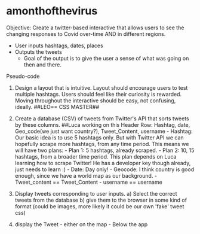 # amonthofthevirus

Objective: Create a twitter-based interactive that allows users to see the changing responses to Covid over-time AND in different regions.

-   User inputs hashtags, dates, places
-   Outputs the tweets
    -   Goal of the output is to give the user a sense of what was going on then and there.

Pseudo-code
1) Design a layout that is intuitive. Layout should encourage users to test multiple hashtags. Users should feel like their curiosity is rewarded. Moving throughout the interactive should be easy, not confusing, ideally.
  \##LEO== CSS MASTER##

2) Create a database (CSV) of tweets from  Twitter's API that sorts tweets by these columns. ##Luca working on this
  Header Row: Hashtag, date, Geo_code(we just want country?), Tweet_Content, username
    \- Hashtag: Our basic idea is to use 5 hashtags only. But with Twitter API we can hopefully scrape more hashtags, from any time period. This means we will have two plans:
      \- Plan 1: 5 hashtags, already scraped.
      \- Plan 2: 10, 15 hashtags, from a broader time period. This plan depends on Luca learning how to scrape Twitter! He has a developer key though already, just needs to learn :)
    \- Date: Day only!
    \- Geocode: I think country is good enough, since we have a world map as our background.
    \- Tweet_content == Tweet_Content
    \- username == username

3) Display tweets corresponding to user inputs.
  a) Select the correct tweets from the database
  b) give them to the browser in some kind of format (could be images, more likely it could be our own 'fake' tweet css)
  3) display the Tweet
    \- either on the map
    \- Below the app

